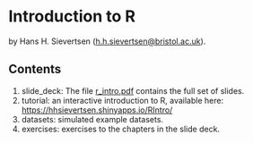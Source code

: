 # Introduction to R

by Hans H. Sievertsen (h.h.sievertsen@bristol.ac.uk). 

## Contents

1. slide_deck: The file  [r_intro.pdf](https://github.com/hhsievertsen/R_introduction/blob/0ad2cf4cd2748d5059c923b0246eaf71eab0e199/slide_deck/r_intro.pdf) contains the full set of slides.
2. tutorial:  an interactive introduction to R, available here: https://hhsievertsen.shinyapps.io/RIntro/
3. datasets: simulated example datasets. 
4. exercises: exercises to the chapters in the slide deck. 

